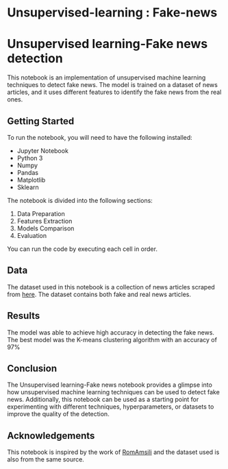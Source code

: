 # Unsupervised-learning : Fake-news

# Unsupervised learning-Fake news detection

This notebook is an implementation of unsupervised machine learning techniques to detect fake news. The model is trained on a dataset of news articles, and it uses different features to identify the fake news from the real ones.

## Getting Started

To run the notebook, you will need to have the following installed:
* Jupyter Notebook
* Python 3
* Numpy
* Pandas
* Matplotlib
* Sklearn

The notebook is divided into the following sections:
1. Data Preparation
2. Features Extraction
3. Models Comparison
4. Evaluation

You can run the code by executing each cell in order.

## Data

The dataset used in this notebook is a collection of news articles scraped from [here](https://www.kaggle.com/clmentbisaillon/fake-and-real-news-dataset). The dataset contains both fake and real news articles.

## Results

The model was able to achieve high accuracy in detecting the fake news. The best model was the K-means clustering algorithm with an accuracy of 97%

## Conclusion

The Unsupervised learning-Fake news notebook provides a glimpse into how unsupervised machine learning techniques can be used to detect fake news. Additionally, this notebook can be used as a starting point for experimenting with different techniques, hyperparameters, or datasets to improve the quality of the detection.

## Acknowledgements

This notebook is inspired by the work of [RomAmsili](https://github.com/RomAmsili) and the dataset used is also from the same source.

